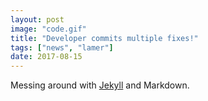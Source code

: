 ```yaml
---
layout: post
image: "code.gif"
title: "Developer commits multiple fixes!"
tags: ["news", "lamer"]
date: 2017-08-15
---
```


Messing around with [Jekyll](http://jekyllrb.com) and Markdown.
